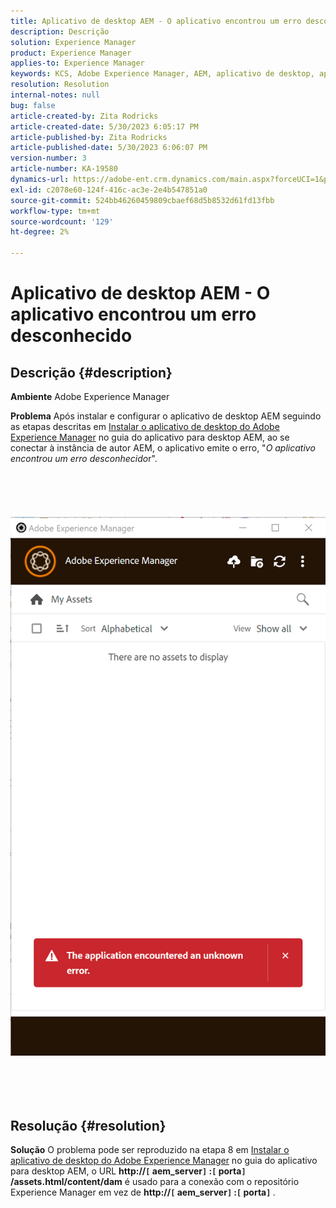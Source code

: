 ```yaml
---
title: Aplicativo de desktop AEM - O aplicativo encontrou um erro desconhecido
description: Descrição
solution: Experience Manager
product: Experience Manager
applies-to: Experience Manager
keywords: KCS, Adobe Experience Manager, AEM, aplicativo de desktop, aplicativo encontrado um erro desconhecido, Perguntas frequentes
resolution: Resolution
internal-notes: null
bug: false
article-created-by: Zita Rodricks
article-created-date: 5/30/2023 6:05:17 PM
article-published-by: Zita Rodricks
article-published-date: 5/30/2023 6:06:07 PM
version-number: 3
article-number: KA-19580
dynamics-url: https://adobe-ent.crm.dynamics.com/main.aspx?forceUCI=1&pagetype=entityrecord&etn=knowledgearticle&id=37f9b183-14ff-ed11-8f6e-6045bd006b25
exl-id: c2078e60-124f-416c-ac3e-2e4b547851a0
source-git-commit: 524bb46260459809cbaef68d5b8532d61fd13fbb
workflow-type: tm+mt
source-wordcount: '129'
ht-degree: 2%

---
```


# Aplicativo de desktop AEM - O aplicativo encontrou um erro desconhecido

## Descrição {#description}


<b>Ambiente</b>
Adobe Experience Manager

<b>Problema</b>
Após instalar e configurar o aplicativo de desktop AEM seguindo as etapas descritas em [Instalar o aplicativo de desktop do Adobe Experience Manager](https://experienceleague.adobe.com/docs/experience-manager-desktop-app/using/install-upgrade.html?lang=en#install-v2) no guia do aplicativo para desktop AEM, ao se conectar à instância de autor AEM, o aplicativo emite o erro, &quot;*O aplicativo encontrou um erro desconhecido*r&quot;.
<br><br><br> <br><br> ![](assets/___42f9b183-14ff-ed11-8f6e-6045bd006b25___.png)<br><br> <br><br> 

## Resolução {#resolution}


<b>Solução</b>
O problema pode ser reproduzido na etapa 8 em [Instalar o aplicativo de desktop do Adobe Experience Manager](https://experienceleague.adobe.com/docs/experience-manager-desktop-app/using/install-upgrade.html?lang=en#install-v2) no guia do aplicativo para desktop AEM, o URL <b>http://`[` aem_server`]` :`[` porta`]` /assets.html/content/dam</b> é usado para a conexão com o repositório Experience Manager em vez de <b>http://`[` aem_server`]` :`[` porta`]` </b>.
